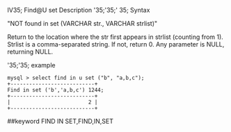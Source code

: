 IV35; Find@U set
Description
'35;'35;' 35; Syntax

"NOT found in set (VARCHAR str., VARCHAR strlist)"


Return to the location where the str first appears in strlist (counting from 1). Strlist is a comma-separated string. If not, return 0. Any parameter is NULL, returning NULL.

'35;'35; example

```
mysql > select find in u set ("b", "a,b,c");
+---------------------------+
Find in set ('b','a,b,c') 1244;
+---------------------------+
|                         2 |
+---------------------------+
```
##keyword
FIND IN SET,FIND,IN,SET
